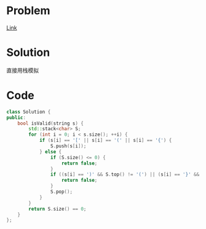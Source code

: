 # Problem
[Link](https://leetcode-cn.com/problems/valid-parentheses)

# Solution

直接用栈模拟

# Code
```cpp
class Solution {
public:
    bool isValid(string s) {
        std::stack<char> S;
        for (int i = 0; i < s.size(); ++i) {
            if (s[i] == '[' || s[i] == '(' || s[i] == '{') {
                S.push(s[i]);
            } else {
                if (S.size() <= 0) {
                    return false;
                }
                if ((s[i] == ')' && S.top() != '(') || (s[i] == '}' && S.top() != '{') || (s[i] == ']' && S.top() != '[')) {
                    return false;
                }
                S.pop();
            }
        }
        return S.size() == 0;
    }
};
```